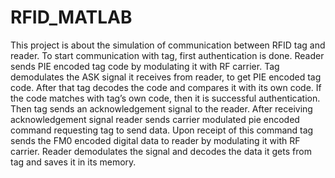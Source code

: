 # RFID_MATLAB
This project is about the simulation of communication between RFID tag and reader.
To start communication with tag, first authentication is done. Reader sends PIE encoded tag code by modulating it with RF carrier. 
Tag demodulates the ASK signal it receives from reader, to get PIE encoded tag code. After that tag decodes the code and compares it 
with its own code. If the code matches with tag’s own code, then it is successful authentication. Then tag sends an acknowledgement signal
to the reader. After receiving acknowledgement signal reader sends carrier modulated pie encoded command requesting tag to send data. 
Upon receipt of this command tag sends the FM0 encoded digital data to reader by modulating it with RF carrier. Reader demodulates the 
signal and decodes the data it gets from tag and saves it in its memory.

